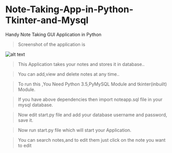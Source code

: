 # Note-Taking-App-in-Python-Tkinter-and-Mysql
Handy Note Taking GUI Application in Python

>Screenshot of the application is

![alt text](https://github.com/kaustubhdevkar/Note-Taking-App-in-Python-Tkinter-and-Mysql/blob/master/Screenshot.PNG)

>This Application  takes your notes and stores it in database..

>You can add,view and delete notes at any time..

>To run this ,You Need Python 3.5,PyMySQL Module and tkinter(inbuilt) Module.

>If you have above dependencies then import noteapp.sql file in your mysql database.

>Now edit start.py file and add your database username and password, save it.

>Now run start.py file which will start your Application.

>You can search notes,and to edit them just click on the note you want to edit
 
